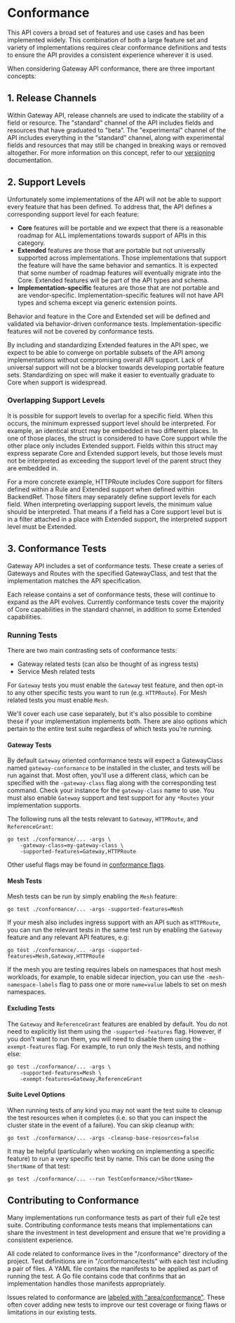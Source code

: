 # Conformance

This API covers a broad set of features and use cases and has been implemented
widely. This combination of both a large feature set and variety of
implementations requires clear conformance definitions and tests to ensure the
API provides a consistent experience wherever it is used.

When considering Gateway API conformance, there are three important concepts:

## 1. Release Channels

Within Gateway API, release channels are used to indicate the stability of a
field or resource. The "standard" channel of the API includes fields and
resources that have graduated to "beta". The "experimental" channel of the API
includes everything in the "standard" channel, along with experimental fields
and resources that may still be changed in breaking ways or removed altogether.
For more information on this concept, refer to our
[versioning](/concepts/versioning) documentation.

## 2. Support Levels

Unfortunately some implementations of the API will not be able to support every
feature that has been defined. To address that, the API defines a corresponding
support level for each feature:

* **Core** features will be portable and we expect that there is a reasonable
  roadmap for ALL implementations towards support of APIs in this category.
* **Extended** features are those that are portable but not universally
  supported across implementations. Those implementations that support the
  feature will have the same behavior and semantics. It is expected that some
  number of roadmap features will eventually migrate into the Core. Extended
  features will be part of the API types and schema.
* **Implementation-specific** features are those that are not portable and are
  vendor-specific. Implementation-specific features will not have API types and
  schema except via generic extension points.

Behavior and feature in the Core and Extended set will be defined and validated
via behavior-driven conformance tests. Implementation-specific features will not
be covered by conformance tests.

By including and standardizing Extended features in the API spec, we expect to
be able to converge on portable subsets of the API among implementations without
compromising overall API support. Lack of universal support will not be a
blocker towards developing portable feature sets. Standardizing on spec will
make it easier to eventually graduate to Core when support is widespread.

### Overlapping Support Levels

It is possible for support levels to overlap for a specific field. When this
occurs, the minimum expressed support level should be interpreted. For example,
an identical struct may be embedded in two different places. In one of those
places, the struct is considered to have Core support while the other place only
includes Extended support. Fields within this struct may express separate Core
and Extended support levels, but those levels must not be interpreted as
exceeding the support level of the parent struct they are embedded in.

For a more concrete example, HTTPRoute includes Core support for filters defined
within a Rule and Extended support when defined within BackendRef. Those filters
may separately define support levels for each field. When interpreting
overlapping support levels, the minimum value should be interpreted. That means
if a field has a Core support level but is in a filter attached in a place with
Extended support, the interpreted support level must be Extended.

## 3. Conformance Tests

Gateway API includes a set of conformance tests. These create a series of
Gateways and Routes with the specified GatewayClass, and test that the
implementation matches the API specification.

Each release contains a set of conformance tests, these will continue to
expand as the API evolves. Currently conformance tests cover the majority
of Core capabilities in the standard channel, in addition to some Extended
capabilities.

### Running Tests

There are two main contrasting sets of conformance tests:

* Gateway related tests (can also be thought of as ingress tests)
* Service Mesh related tests

For `Gateway` tests you must enable the `Gateway` test feature, and then
opt-in to any other specific tests you want to run (e.g. `HTTPRoute`). For
Mesh related tests you must enable `Mesh`.

We'll cover each use case separately, but it's also possible to combine these
if your implementation implements both. There are also options which pertain
to the entire test suite regardless of which tests you're running.

#### Gateway Tests

By default `Gateway` oriented conformance tests will expect a GatewayClass
named `gateway-conformance` to be installed in the cluster, and tests will be
run against that. Most often, you'll use a different class, which can be
specified with the `-gateway-class` flag along with the corresponding test
command. Check your instance for the `gateway-class` name to use. You must
also enable `Gateway` support and test support for any `*Routes` your
implementation supports.

The following runs all the tests relevant to `Gateway`, `HTTPRoute`, and
`ReferenceGrant`:

```shell
go test ./conformance/... -args \
    -gateway-class=my-gateway-class \
    -supported-features=Gateway,HTTPRoute
```

Other useful flags may be found in [conformance flags][cflags].

[cflags]:https://github.com/kubernetes-sigs/gateway-api/blob/main/conformance/utils/flags/flags.go

#### Mesh Tests

Mesh tests can be run by simply enabling the `Mesh` feature:

```shell
go test ./conformance/... -args -supported-features=Mesh
```

If your mesh also includes ingress support with an API such as `HTTPRoute`, you
can run the relevant tests in the same test run by enabling the `Gateway`
feature and any relevant API features, e.g:

```shell
go test ./conformance/... -args -supported-features=Mesh,Gateway,HTTPRoute
```

If the mesh you are testing requires labels on namespaces that host mesh workloads,
for example, to enable sidecar injection, you can use the `-mesh-namespace-labels`
flag to pass one or more `name=value` labels to set on mesh namespaces.

#### Excluding Tests

The `Gateway` and `ReferenceGrant` features are enabled by default.
You do not need to explicitly list them using the `-supported-features` flag.
However, if you don't want to run them, you will need to disable them using
the `-exempt-features` flag. For example, to run only the `Mesh` tests,
and nothing else:

```shell
go test ./conformance/... -args \
    -supported-features=Mesh \
    -exempt-features=Gateway,ReferenceGrant
```

#### Suite Level Options

When running tests of any kind you may not want the test suite to cleanup the
test resources when it completes (i.e. so that you can inspect the cluster
state in the event of a failure). You can skip cleanup with:

```shell
go test ./conformance/... -args -cleanup-base-resources=false
```

It may be helpful (particularly when working on implementing a specific
feature) to run a very specific test by name. This can be done using the
`ShortName` of that test:

```shell
go test ./conformance/... --run TestConformance/<ShortName>
```

## Contributing to Conformance

Many implementations run conformance tests as part of their full e2e test suite.
Contributing conformance tests means that implementations can share the
investment in test development and ensure that we're providing a consistent
experience.

All code related to conformance lives in the "/conformance" directory of the
project. Test definitions are in "/conformance/tests" with each test including
a pair of files. A YAML file contains the manifests to be applied as part of
running the test. A Go file contains code that confirms that an implementation
handles those manifests appropriately.

Issues related to conformance are [labeled with
"area/conformance"](https://github.com/kubernetes-sigs/gateway-api/issues?q=is%3Aissue+is%3Aopen+label%3Aarea%2Fconformance).
These often cover adding new tests to improve our test coverage or fixing flaws
or limitations in our existing tests.
